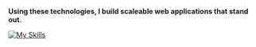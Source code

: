 <strong>Using these technologies, I build scaleable web applications that stand out.</strong>

[![My Skills](https://skillicons.dev/icons?i=ts,js,react,nextjs,express,nodejs,tailwindcss,vite,python,django,java,docker,aws)](https://skillicons.dev)
